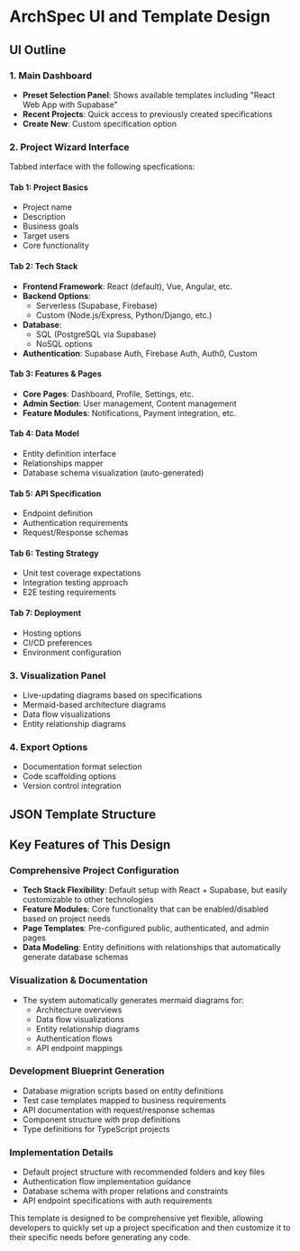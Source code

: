 # ArchSpec UI and Template Design

## UI Outline

### 1. Main Dashboard

- **Preset Selection Panel**: Shows available templates including "React Web App with Supabase"
- **Recent Projects**: Quick access to previously created specifications
- **Create New**: Custom specification option

### 2. Project Wizard Interface

Tabbed interface with the following specfications:

#### Tab 1: Project Basics

- Project name
- Description
- Business goals
- Target users
- Core functionality

#### Tab 2: Tech Stack

- **Frontend Framework**: React (default), Vue, Angular, etc.
- **Backend Options**:
  - Serverless (Supabase, Firebase)
  - Custom (Node.js/Express, Python/Django, etc.)
- **Database**:
  - SQL (PostgreSQL via Supabase)
  - NoSQL options
- **Authentication**: Supabase Auth, Firebase Auth, Auth0, Custom

#### Tab 3: Features & Pages

- **Core Pages**: Dashboard, Profile, Settings, etc.
- **Admin Section**: User management, Content management
- **Feature Modules**: Notifications, Payment integration, etc.

#### Tab 4: Data Model

- Entity definition interface
- Relationships mapper
- Database schema visualization (auto-generated)

#### Tab 5: API Specification

- Endpoint definition
- Authentication requirements
- Request/Response schemas

#### Tab 6: Testing Strategy

- Unit test coverage expectations
- Integration testing approach
- E2E testing requirements

#### Tab 7: Deployment

- Hosting options
- CI/CD preferences
- Environment configuration

### 3. Visualization Panel

- Live-updating diagrams based on specifications
- Mermaid-based architecture diagrams
- Data flow visualizations
- Entity relationship diagrams

### 4. Export Options

- Documentation format selection
- Code scaffolding options
- Version control integration

## JSON Template Structure

## Key Features of This Design

### Comprehensive Project Configuration

- **Tech Stack Flexibility**: Default setup with React + Supabase, but easily customizable to other technologies
- **Feature Modules**: Core functionality that can be enabled/disabled based on project needs
- **Page Templates**: Pre-configured public, authenticated, and admin pages
- **Data Modeling**: Entity definitions with relationships that automatically generate database schemas

### Visualization & Documentation

- The system automatically generates mermaid diagrams for:
  - Architecture overviews
  - Data flow visualizations
  - Entity relationship diagrams
  - Authentication flows
  - API endpoint mappings

### Development Blueprint Generation

- Database migration scripts based on entity definitions
- Test case templates mapped to business requirements
- API documentation with request/response schemas
- Component structure with prop definitions
- Type definitions for TypeScript projects

### Implementation Details

- Default project structure with recommended folders and key files
- Authentication flow implementation guidance
- Database schema with proper relations and constraints
- API endpoint specifications with auth requirements

This template is designed to be comprehensive yet flexible, allowing developers to quickly set up a project specification and then customize it to their specific needs before generating any code.
